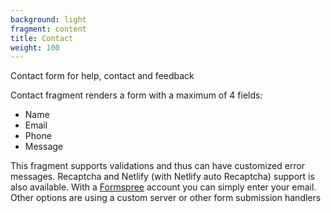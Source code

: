```yaml
---
background: light
fragment: content
title: Contact
weight: 100
---
```


Contact form for help, contact and feedback

<!--more-->

Contact fragment renders a form with a maximum of 4 fields:

- Name
- Email
- Phone
- Message

This fragment supports validations and thus can have customized error messages.
Recaptcha and Netlify (with Netlify auto Recaptcha) support is also available.
With a [Formspree](https://formspree.io) account you can simply enter your
email. Other options are using a custom server or other form submission handlers
